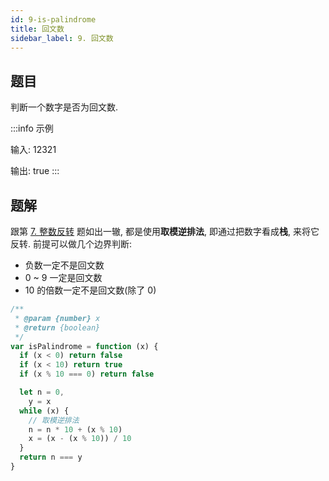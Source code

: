 ```yaml
---
id: 9-is-palindrome
title: 回文数
sidebar_label: 9. 回文数
---
```


## 题目

判断一个数字是否为回文数.

:::info 示例

输入: 12321

输出: true
:::

## 题解

跟第 [7. 整数反转](/leetcode/easy/7-reverse) 题如出一辙, 都是使用**取模逆排法**, 即通过把数字看成**栈**, 来将它反转. 前提可以做几个边界判断:

- 负数一定不是回文数
- 0 ~ 9 一定是回文数
- 10 的倍数一定不是回文数(除了 0)

```ts
/**
 * @param {number} x
 * @return {boolean}
 */
var isPalindrome = function (x) {
  if (x < 0) return false
  if (x < 10) return true
  if (x % 10 === 0) return false

  let n = 0,
    y = x
  while (x) {
    // 取模逆排法
    n = n * 10 + (x % 10)
    x = (x - (x % 10)) / 10
  }
  return n === y
}
```
